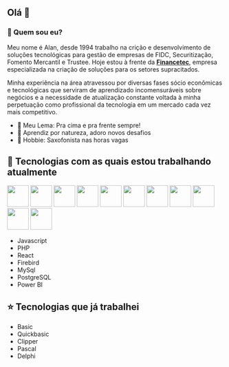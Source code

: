 ## Olá 👋

### 🤔 Quem sou eu?
Meu nome é Alan, desde 1994 trabalho na crição e desenvolvimento de soluções tecnológicas para gestão de empresas de FIDC, Securitização, Fomento Mercantil e Trustee. 
Hoje estou à frente da [**Financetec**](https://financetec.info), empresa especializada na criação de soluções para os setores supracitados.

Minha experiência na área atravessou por diversas fases sócio econômicas e tecnológicas que serviram de aprendizado incomensuráveis sobre negócios e a necessidade de atualização constante voltada à minha perpetuação como profissional da tecnologia em um mercado cada vez mais competitivo.

- 🚀 Meu Lema: Pra cima e pra frente sempre!
- 🌱 Aprendiz por natureza, adoro novos desafios
- 🎷 Hobbie: Saxofonista nas horas vagas

## 🌟 Tecnologias com as quais estou trabalhando atualmente
<img src="https://cdn.jsdelivr.net/gh/devicons/devicon@latest/icons/html5/html5-plain-wordmark.svg" width="50px"/>
<img src="https://cdn.jsdelivr.net/gh/devicons/devicon@latest/icons/css3/css3-plain-wordmark.svg" width="50px"/>
<img src="https://cdn.jsdelivr.net/gh/devicons/devicon@latest/icons/javascript/javascript-original.svg" width="50px"/>
<img src="https://cdn.jsdelivr.net/gh/devicons/devicon@latest/icons/php/php-original.svg" width="50px"/>
<img src="https://cdn.jsdelivr.net/gh/devicons/devicon@latest/icons/react/react-original-wordmark.svg" width="50px"/>
<img src="https://cdn.jsdelivr.net/gh/devicons/devicon@latest/icons/nextjs/nextjs-original.svg" width="50px"/>
<img src="https://cdn.jsdelivr.net/gh/devicons/devicon@latest/icons/nodejs/nodejs-plain-wordmark.svg" width="50px"/>
<img src="https://cdn.jsdelivr.net/gh/devicons/devicon@latest/icons/git/git-original-wordmark.svg" width="50px"/>
<img src="https://cdn.jsdelivr.net/gh/devicons/devicon@latest/icons/azuresqldatabase/azuresqldatabase-original.svg" width="50px"/>
<img src="https://cdn.jsdelivr.net/gh/devicons/devicon@latest/icons/mysql/mysql-original-wordmark.svg" width="50px"/>
<img src="https://cdn.jsdelivr.net/gh/devicons/devicon@latest/icons/postgresql/postgresql-original-wordmark.svg" width="50px"/>

- Javascript
- PHP
- React
- Firebird
- MySql
- PostgreSQL
- Power BI

## ⭐ Tecnologias que já trabalhei
- Basic
- Quickbasic
- Clipper
- Pascal
- Delphi


<!--
**alanccezar/alanccezar** is a ✨ _special_ ✨ repository because its `README.md` (this file) appears on your GitHub profile.

Here are some ideas to get you started:

- 🔭 I’m currently working on ...
- 🌱 I’m currently learning ...
- 👯 I’m looking to collaborate on ...
- 🤔 I’m looking for help with ...
- 💬 Ask me about ...
- 📫 How to reach me: ...
- 😄 Pronouns: ...
- ⚡ Fun fact: ...
-->
